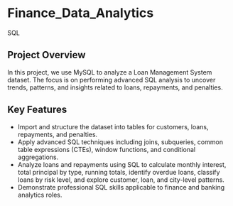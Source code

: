 # Finance_Data_Analytics
SQL

## Project Overview
In this project, we use MySQL to analyze a Loan Management System dataset. The focus is on performing advanced SQL analysis to uncover trends, patterns, and insights related to loans, repayments, and penalties.

## Key Features
- Import and structure the dataset into tables for customers, loans, repayments, and penalties.
- Apply advanced SQL techniques including joins, subqueries, common table expressions (CTEs), window functions, and conditional aggregations.
- Analyze loans and repayments using SQL to calculate monthly interest, total principal by type, running totals, identify overdue loans, classify loans by risk level, and explore customer, loan, and city-level patterns.
- Demonstrate professional SQL skills applicable to finance and banking analytics roles.
  
